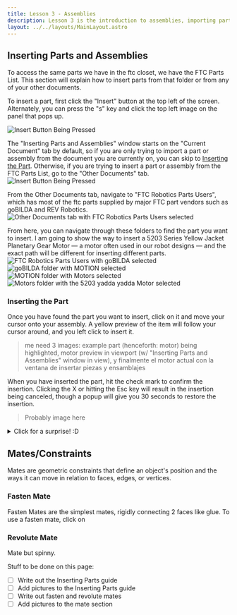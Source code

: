 ```yaml
---
title: Lesson 3 - Assemblies
description: Lesson 3 is the introduction to assemblies, importing parts, and basic mates.
layout: ../../layouts/MainLayout.astro
---
```


## Inserting Parts and Assemblies
  To access the same parts we have in the ftc closet, we have the FTC Parts List. This section will explain how to insert parts from that folder or from any of your other documents.  

  To insert a part, first click the "Insert" button at the top left of the screen. Alternately, you can press the "s" key and click the top left image on the panel that pops up.

![Insert Button Being Pressed](https://raw.githubusercontent.com/WestwoodRobotics/wwroboftc/a7afa2cfaa397785d1d404d625a2f96546ec7051/src/images/CAD/Lesson-3/insert-button-pressed.png)

  The "Inserting Parts and Assemblies" window starts on the "Current Document" tab by default, so if you are only trying to import a part or assembly from the document you are currently on, you can skip to [Inserting the Part](#inserting-the-part). Otherwise, if you are trying to insert a part or assembly from the FTC Parts List, go to the "Other Documents" tab.
![Insert Button Being Pressed](https://github.com/WestwoodRobotics/wwroboftc/blob/main/src/images/CAD/Lesson-3/insert-parts-and-assemblies.jpg?raw=true)

 From the Other Documents tab, navigate to "FTC Robotics Parts Users", which has most of the ftc parts supplied by major FTC part vendors such as goBILDA and REV Robotics.
![Other Documents tab with FTC Robotics Parts Users selected](https://github.com/WestwoodRobotics/wwroboftc/blob/main/src/images/CAD/Lesson-3/other-documents.jpg?raw=true)

From here, you can navigate through these folders to find the part you want to insert. I am going to show the way to insert a 5203 Series Yellow Jacket Planetary Gear Motor &mdash; a motor often used in our robot designs &mdash; and the exact path will be different for inserting different parts.  
![FTC Robotics Parts Users with goBILDA selected](https://github.com/WestwoodRobotics/wwroboftc/blob/main/src/images/CAD/Lesson-3/Insert-FTC-Parts-List.jpg?raw=true)
![goBILDA folder with MOTION selected](https://github.com/WestwoodRobotics/wwroboftc/blob/main/src/images/CAD/Lesson-3/goBILDA.jpg?raw=true)
![MOTION folder with Motors selected](https://github.com/WestwoodRobotics/wwroboftc/blob/main/src/images/CAD/Lesson-3/motion.jpg?raw=true)
![Motors folder with the 5203 yadda yadda Motor selected](https://github.com/WestwoodRobotics/wwroboftc/blob/main/src/images/CAD/Lesson-3/le-motor.jpg?raw=true)


### Inserting the Part
  Once you have found the part you want to insert, click on it and move your cursor onto your assembly. A yellow preview of the item will follow your cursor around, and you left click to insert it.
> me need 3 images: example part (henceforth: motor) being highlighted, motor preview in viewport (w/ "Inserting Parts and Assemblies" window in view), y finalmente el motor actual con la ventana de insertar piezas y ensamblajes


  When you have inserted the part, hit the check mark to confirm the insertion. Clicking the X or hitting the Esc key will result in the insertion being canceled, though a popup will give you 30 seconds to restore the insertion.
> Probably image here

<details> <summary> Click for a surprise! :D  </summary>
._. <-- funny looking cat  <br>
-|-  <br>
/ \  <br>
</details>

## Mates/Constraints
Mates are geometric constraints that define an object's position and the ways it can move in relation to faces, edges, or vertices.

### Fasten Mate
Fasten Mates are the simplest mates, rigidly connecting 2 faces like glue. To use a fasten mate, click on 

### Revolute Mate
Mate but spinny.

Stuff to be done on this page:  
 - [ ] Write out the Inserting Parts guide
 - [ ] Add pictures to the Inserting Parts guide
 - [ ] Write out fasten and revolute mates
 - [ ] Add pictures to the mate section
